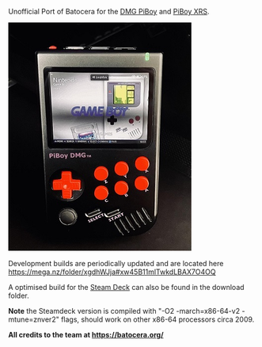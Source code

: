 Unofficial Port of Batocera for the [DMG PiBoy](https://experimentalpi.com/PiBoy-DMG--Kit_p_18.html) and [PiBoy XRS](https://experimentalpi.com/PiBoy-DMG--Kit_p_18.html).

![batocera.piboy logo](https://raw.githubusercontent.com/Hancock33/batocera.piboy/master/.github/logo.jpg)

Development builds are periodically updated and are located here https://mega.nz/folder/xgdhWJja#xw45B11mlTwkdLBAX7O4OQ

A optimised build for the [Steam Deck](https://www.steamdeck.com/en/) can also be found in the download folder.

**Note** the Steamdeck version is compiled with "-O2 -march=x86-64-v2 -mtune=znver2" flags, should work on other x86-64 processors circa 2009.

**All credits to the team at https://batocera.org/**